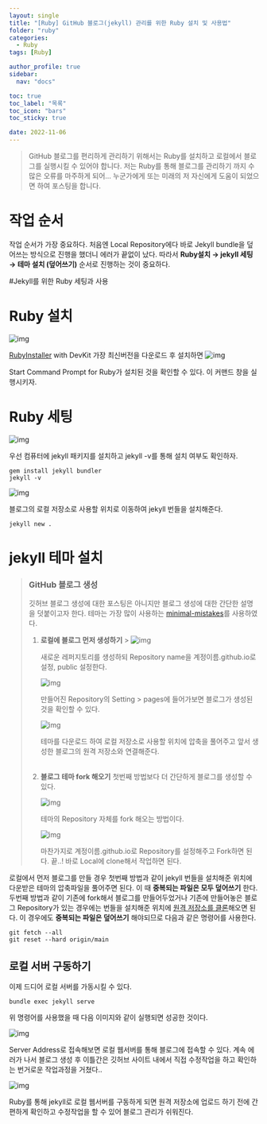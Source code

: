```yaml
---
layout: single
title: "[Ruby] GitHub 블로그(jekyll) 관리를 위한 Ruby 설치 및 사용법"
folder: "ruby"
categories:
  - Ruby
tags: [Ruby]

author_profile: true
sidebar:
  nav: "docs"

toc: true
toc_label: "목록"
toc_icon: "bars"
toc_sticky: true

date: 2022-11-06
---
```


> GitHub 블로그를 편리하게 관리하기 위해서는 Ruby를 설치하고 로컬에서 블로그를 실행시킬 수 있어야 합니다. 저는 Ruby를 통해 블로그를 관리하기 까지 수많은 오류를 마주하게 되어... 누군가에게 또는 미래의 저 자신에게 도움이 되었으면 하여 포스팅을 합니다.

# 작업 순서

작업 순서가 가장 중요하다.
처음엔 Local Repository에다 바로 Jekyll bundle을 덮어쓰는 방식으로 진행을 했더니 에러가 끝없이 났다.
따라서 **Ruby설치 → jekyll 세팅 → 테마 설치 (덮어쓰기)** 순서로 진행하는 것이 중요하다.

#Jekyll를 위한 Ruby 세팅과 사용

# Ruby 설치

![img](https://img1.daumcdn.net/thumb/R1280x0/?scode=mtistory2&fname=https%3A%2F%2Fk.kakaocdn.net%2Fdn%2FdFwYRw%2FbtrQtSLhv62%2FYfRFbJxBwVUXVOkBMsB3C1%2Fimg.png)

[RubyInstaller](https://rubyinstaller.org/downloads/) with DevKit 가장 최신버전을 다운로드 후 설치하면
![img](https://img1.daumcdn.net/thumb/R1280x0/?scode=mtistory2&fname=https%3A%2F%2Fk.kakaocdn.net%2Fdn%2FLU6Pm%2FbtrQz6uJagE%2FkflqzOt9oK8vAMLVx9rYxK%2Fimg.png)

Start Command Prompt for Ruby가 설치된 것을 확인할 수 있다. 이 커맨드 창을 실행시키자.

# Ruby 세팅

![img](https://img1.daumcdn.net/thumb/R1280x0/?scode=mtistory2&fname=https%3A%2F%2Fk.kakaocdn.net%2Fdn%2FbhInrF%2FbtrQywtGVUq%2Fyzkp2BdYYvudhZd6sNOutk%2Fimg.png)

우선 컴퓨터에 jekyll 패키지를 설치하고 jekyll -v를 통해 설치 여부도 확인하자.

```
gem install jekyll bundler
jekyll -v
```

![img](https://img1.daumcdn.net/thumb/R1280x0/?scode=mtistory2&fname=https%3A%2F%2Fk.kakaocdn.net%2Fdn%2FQn9cV%2FbtrQtS5AvPa%2F23EjuQRmxHcXjJi3kQKncK%2Fimg.png)

블로그의 로컬 저장소로 사용할 위치로 이동하여 jekyll 번들을 설치해준다.

```
jekyll new .
```

# jekyll 테마 설치

> ### GitHub 블로그 생성
>
> 깃허브 블로그 생성에 대한 포스팅은 아니지만 블로그 생성에 대한 간단한 설명을 덧붙이고자 한다.
> 테마는 가장 많이 사용하는 [minimal-mistakes](https://github.com/mmistakes/minimal-mistakes)를 사용하였다.
>
> 1.  **로컬에 블로그 먼저 생성하기** > ![img](https://img1.daumcdn.net/thumb/R1280x0/?scode=mtistory2&fname=https%3A%2F%2Fk.kakaocdn.net%2Fdn%2Flld4Y%2FbtrQsGjQMBK%2FGXCozZkibsw3k8A4gksVr0%2Fimg.png)
>
>     새로운 레퍼지토리를 생성하되 Repository name을 계정이름.github.io로 설정, public 설정한다.
>
>     ![img](https://img1.daumcdn.net/thumb/R1280x0/?scode=mtistory2&fname=https%3A%2F%2Fk.kakaocdn.net%2Fdn%2Fd29Umv%2FbtrQrqB3lSH%2FqGdAMlCUCxqP2nDfLUztXk%2Fimg.png)
>
>     만들어진 Repository의 Setting > pages에 들어가보면 블로그가 생성된 것을 확인할 수 있다.
>
>     ![img](https://img1.daumcdn.net/thumb/R1280x0/?scode=mtistory2&fname=https%3A%2F%2Fk.kakaocdn.net%2Fdn%2F8kYz8%2FbtrQuNCMP1W%2FQux9CmvnBlHrz6Zg7BJdn0%2Fimg.png)
>
>     테마를 다운로드 하여 로컬 저장소로 사용할 위치에 압축을 풀어주고 앞서 생성한 블로그의 원격 저장소와 연결해준다. <br /><br />
>
> 2.  **블로그 테마 fork 해오기**
>     첫번째 방법보다 더 간단하게 블로그를 생성할 수 있다.
>
>     ![img](https://img1.daumcdn.net/thumb/R1280x0/?scode=mtistory2&fname=https%3A%2F%2Fk.kakaocdn.net%2Fdn%2FlaFGB%2FbtrQrE7S91d%2F153KKB3wwk1pDWpgrPf9qk%2Fimg.png)
>
>     테마의 Repository 자체를 fork 해오는 방법이다.
>
>     ![img](https://img1.daumcdn.net/thumb/R1280x0/?scode=mtistory2&fname=https%3A%2F%2Fk.kakaocdn.net%2Fdn%2FBvlTo%2FbtrQr2tWLlC%2FstS0XtLko60MoNuSqudwmK%2Fimg.png)
>
>     마찬가지로 계정이름.github.io로 Repository를 설정해주고 Fork하면 된다.
>     끝..! 바로 Local에 clone해서 작업하면 된다.

로컬에서 먼저 블로그를 만들 경우 첫번째 방법과 같이 jekyll 번들을 설치해준 위치에 다운받은 테마의 압축파일을 풀어주면 된다. 이 때 **중복되는 파일은 모두 덮어쓰기** 한다.
두번째 방법과 같이 기존에 fork해서 블로그를 만들어두었거나 기존에 만들어놓은 블로그 Repository가 있는 경우에는 번들을 설치해준 위치에 [원격 저장소를 클론](https://jiaezzang.github.io/git/git-1/)해오면 된다. 이 경우에도 **중복되는 파일은 덮어쓰기** 해야되므로 다음과 같은 명령어를 사용한다.

```
git fetch --all
git reset --hard origin/main
```

## 로컬 서버 구동하기

이제 드디어 로컬 서버를 가동시킬 수 있다.

```
bundle exec jekyll serve
```

위 명령어를 사용했을 때 다음 이미지와 같이 실행되면 성공한 것이다.

![img](https://img1.daumcdn.net/thumb/R1280x0/?scode=mtistory2&fname=https%3A%2F%2Fk.kakaocdn.net%2Fdn%2FbAediV%2FbtrQxbpKLye%2FUxARgwKprevkknaGwU4KA1%2Fimg.png)

Server Address로 접속해보면 로컬 웹서버를 통해 블로그에 접속할 수 있다.
계속 에러가 나서 블로그 생성 후 이틀간은 깃허브 사이트 내에서 직접 수정작업을 하고 확인하는 번거로운 작업과정을 거쳤다..

![img](https://img1.daumcdn.net/thumb/R1280x0/?scode=mtistory2&fname=https%3A%2F%2Fk.kakaocdn.net%2Fdn%2Fc8Q9SM%2FbtrQuN30dpW%2FDDkJBV2XCgcy26WGJqk4yk%2Fimg.png)

Ruby를 통해 jekyll로 로컬 웹서버를 구동하게 되면 원격 저장소에 업로드 하기 전에 간편하게 확인하고 수정작업을 할 수 있어 블로그 관리가 쉬워진다.
